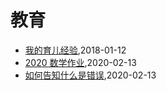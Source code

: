 # 教育
* [我的育儿经验](/shutu/2018/20180112-experience-on-children-education),2018-01-12
* [2020 数学作业](/shutu/2020/2020-math-work),2020-02-13
* [如何告知什么是错误](/shutu/2020/2020-06-05-learn-drive-bike),2020-02-13
